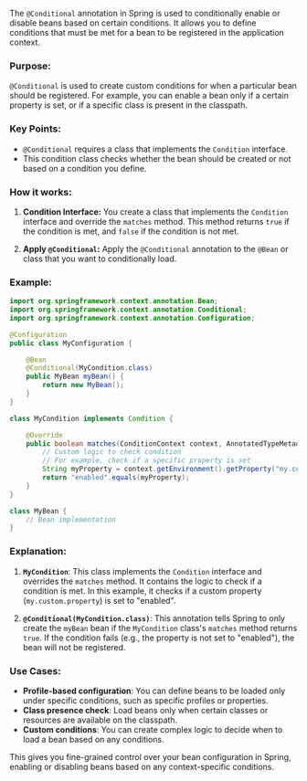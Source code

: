 The `@Conditional` annotation in Spring is used to conditionally enable or disable beans based on certain conditions. It allows you to define conditions that must be met for a bean to be registered in the application context.
### Purpose:

`@Conditional` is used to create custom conditions for when a particular bean should be registered. For example, you can enable a bean only if a certain property is set, or if a specific class is present in the classpath.

### Key Points:

- `@Conditional` requires a class that implements the `Condition` interface.
- This condition class checks whether the bean should be created or not based on a condition you define.

### How it works:

1. **Condition Interface:** You create a class that implements the `Condition` interface and override the `matches` method. This method returns `true` if the condition is met, and `false` if the condition is not met.
    
2. **Apply `@Conditional`:** Apply the `@Conditional` annotation to the `@Bean` or class that you want to conditionally load.

### Example:

```java
import org.springframework.context.annotation.Bean;
import org.springframework.context.annotation.Conditional;
import org.springframework.context.annotation.Configuration;

@Configuration
public class MyConfiguration {

    @Bean
    @Conditional(MyCondition.class)
    public MyBean myBean() {
        return new MyBean();
    }
}

class MyCondition implements Condition {

    @Override
    public boolean matches(ConditionContext context, AnnotatedTypeMetadata metadata) {
        // Custom logic to check condition
        // For example, check if a specific property is set
        String myProperty = context.getEnvironment().getProperty("my.custom.property");
        return "enabled".equals(myProperty);
    }
}

class MyBean {
    // Bean implementation
}
```

### Explanation:

1. **`MyCondition`**: This class implements the `Condition` interface and overrides the `matches` method. It contains the logic to check if a condition is met. In this example, it checks if a custom property (`my.custom.property`) is set to "enabled".
    
2. **`@Conditional(MyCondition.class)`**: This annotation tells Spring to only create the `myBean` bean if the `MyCondition` class's `matches` method returns `true`. If the condition fails (e.g., the property is not set to "enabled"), the bean will not be registered.

### Use Cases:

- **Profile-based configuration**: You can define beans to be loaded only under specific conditions, such as specific profiles or properties.
- **Class presence check**: Load beans only when certain classes or resources are available on the classpath.
- **Custom conditions**: You can create complex logic to decide when to load a bean based on any conditions.

This gives you fine-grained control over your bean configuration in Spring, enabling or disabling beans based on any context-specific conditions.
